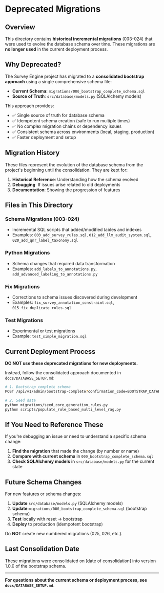 # Deprecated Migrations

## Overview

This directory contains **historical incremental migrations** (003-024) that were used to evolve the database schema over time. These migrations are **no longer used** in the current deployment process.

## Why Deprecated?

The Survey Engine project has migrated to a **consolidated bootstrap approach** using a single comprehensive schema file:

- **Current Schema**: `migrations/000_bootstrap_complete_schema.sql`
- **Source of Truth**: `src/database/models.py` (SQLAlchemy models)

This approach provides:
- ✅ Single source of truth for database schema
- ✅ Idempotent schema creation (safe to run multiple times)
- ✅ No complex migration chains or dependency issues
- ✅ Consistent schema across environments (local, staging, production)
- ✅ Faster deployment and setup

## Migration History

These files represent the evolution of the database schema from the project's beginning until the consolidation. They are kept for:

1. **Historical Reference**: Understanding how the schema evolved
2. **Debugging**: If issues arise related to old deployments
3. **Documentation**: Showing the progression of features

## Files in This Directory

### Schema Migrations (003-024)
- Incremental SQL scripts that added/modified tables and indexes
- Examples: `003_add_survey_rules.sql`, `012_add_llm_audit_system.sql`, `020_add_qnr_label_taxonomy.sql`

### Python Migrations
- Schema changes that required data transformation
- Examples: `add_labels_to_annotations.py`, `add_advanced_labeling_to_annotations.py`

### Fix Migrations
- Corrections to schema issues discovered during development
- Examples: `fix_survey_annotation_constraint.sql`, `015_fix_duplicate_rules.sql`

### Test Migrations
- Experimental or test migrations
- Example: `test_simple_migration.sql`

## Current Deployment Process

**DO NOT use these deprecated migrations for new deployments.**

Instead, follow the consolidated approach documented in `docs/DATABASE_SETUP.md`:

```bash
# 1. Bootstrap complete schema
POST /api/v1/admin/bootstrap-complete?confirmation_code=BOOTSTRAP_DATABASE&force=true

# 2. Seed data
python migrations/seed_core_generation_rules.py
python scripts/populate_rule_based_multi_level_rag.py
```

## If You Need to Reference These

If you're debugging an issue or need to understand a specific schema change:

1. **Find the migration** that made the change (by number or name)
2. **Compare with current schema** in `000_bootstrap_complete_schema.sql`
3. **Check SQLAlchemy models** in `src/database/models.py` for the current state

## Future Schema Changes

For new features or schema changes:

1. **Update** `src/database/models.py` (SQLAlchemy models)
2. **Update** `migrations/000_bootstrap_complete_schema.sql` (bootstrap schema)
3. **Test** locally with reset → bootstrap
4. **Deploy** to production (idempotent bootstrap)

Do **NOT** create new numbered migrations (025, 026, etc.).

## Last Consolidation Date

These migrations were consolidated on [date of consolidation] into version 1.0.0 of the bootstrap schema.

---

**For questions about the current schema or deployment process, see `docs/DATABASE_SETUP.md`.**

